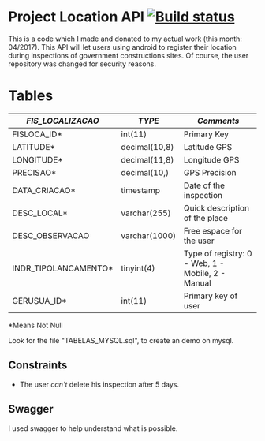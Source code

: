 # Project Location API [![Build status](https://ci.appveyor.com/api/projects/status/un4ae9gu737dl5an?svg=true)](https://ci.appveyor.com/project/GuilhermeMorais/localizacaoapi)
   This is a code which I made and donated to my actual work (this month: 04/2017). This API will let users using android to register their location during inspections of government constructions sites.
 Of course, the user repository was changed for security reasons.
 
# Tables

| *FIS_LOCALIZACAO* |*TYPE* | *Comments* |
| --------|---------|-------|
| FISLOCA_ID*  | int(11)| Primary Key |
| LATITUDE* | decimal(10,8)| Latitude GPS |
| LONGITUDE* | decimal(11,8)| Longitude GPS |
| PRECISAO* | decimal(10,)| GPS Precision |
| DATA_CRIACAO* | timestamp | Date of the inspection
| DESC_LOCAL* | varchar(255) | Quick description of the place |
| DESC_OBSERVACAO | varchar(1000) | Free espace for the user |
| INDR_TIPOLANCAMENTO* | tinyint(4)| Type of registry: 0 - Web, 1 - Mobile, 2 - Manual|
| GERUSUA_ID* | int(11)| Primary key of user |

*Means Not Null

Look for the file "TABELAS_MYSQL.sql", to create an demo on mysql.
   
## Constraints

* The user *can't* delete his inspection after 5 days.

## Swagger

I used swagger to help understand what is possible. 
